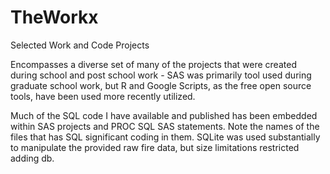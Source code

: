# TheWorkx
Selected Work and Code Projects

Encompasses a diverse set of many of the projects that were created during school and post school work - 
SAS was primarily tool used during graduate school work, but R and Google Scripts, as the free open source tools, have been used more recently utilized. 

Much of the SQL code I have available and published has been embedded within SAS projects and  PROC SQL SAS statements. 
Note the names of the files that has SQL significant coding in them. SQLite was used substantially to manipulate the provided raw fire data, but size limitations restricted adding db.
